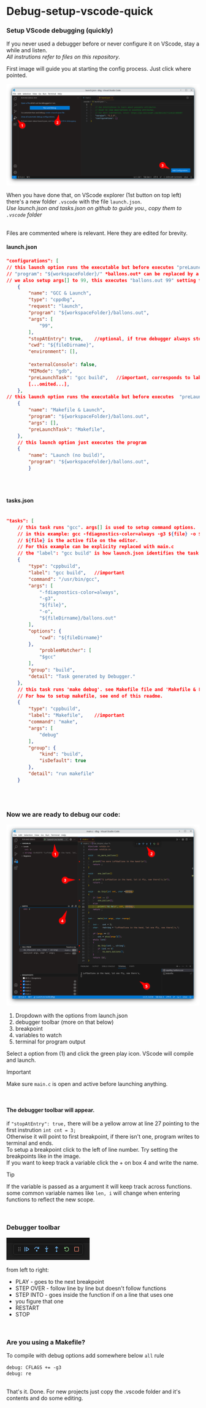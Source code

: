 # Debug-setup-vscode-quick
### Setup VScode debugging (quickly)

If you never used a debugger before or never configure it on VScode, stay a while and listen.  
 *All instrutions refer to files on this repository*.   <br />

	  
First image will guide you at starting the config process. Just click where pointed.

![1_setup](https://github.com/Carlos-o-Grande/Debug-setup-vscode-quick/blob/main/1_setup.png)

When you have done that, on VScode explorer (1st button on top left) there's a new folder `.vscode` with the file `launch.json`.  
*Use launch.json and tasks.json on github to guide you., copy them to `.vscode` folder*  

<br />Files are commented where is relevant. Here they are edited for brevity.

#### launch.json
```json
"configurations": [
// this launch option runs the executable but before executes "preLaunchTask": "gcc build" (see tasks.json)
// "program": "${workspaceFolder}/" *ballons.out* can be replaced by a variable expanded on launch
// we also setup args[] to 99, this executes "ballons.out 99" setting the argv of the program
	{
		"name": "GCC & Launch",
		"type": "cppdbg",
		"request": "launch",
		"program": "${workspaceFolder}/ballons.out",
		"args": [
			"99",
		],
		"stopAtEntry": true,	//optional, if true debugger always stop at first instruction
		"cwd": "${fileDirname}",
		"environment": [],

		"externalConsole": false,
		"MIMode": "gdb",
		"preLaunchTask": "gcc build",	//important, corresponds to label on tasks.json
		[...omited...],
	},
// this launch option runs the executable but before executes  "preLaunchTask": "Makefile" (see tasks.json)
	{
		"name": "Makefile & Launch",
		"program": "${workspaceFolder}/ballons.out",
		"args": [],
		"preLaunchTask": "Makefile",
	},
	// this launch option just executes the program
	{
		"name": "Launch (no build)",
		"program": "${workspaceFolder}/ballons.out",
		}
```
<br /><br />

#### tasks.json
```json

"tasks": [
	// this task runs "gcc". args[] is used to setup command options.
	// in this example: gcc -fdiagnostics-color=always -g3 ${file} -o ${fileDirname}/ballons.out
	// ${file} is the active file on the editor.
	// For this example can be explicity replaced with main.c
	// the "label": "gcc build" is how launch.json identifies the task to run
	{
		"type": "cppbuild",
		"label": "gcc build",	//important
		"command": "/usr/bin/gcc",
		"args": [
			"-fdiagnostics-color=always",
			"-g3",
			"${file}",
			"-o",
			"${fileDirname}/ballons.out"
		],
		"options": {
			"cwd": "${fileDirname}"
		},
			"problemMatcher": [
			"$gcc"
		],
		"group": "build",
		"detail": "Task generated by Debugger."
	},
	// this task runs 'make debug'. see Makefile file and 'Makefile & Launch' in launch.json
	// For how to setup makefile, see end of this readme.
	{
		"type": "cppbuild",
		"label": "Makefile",	//important
		"command": "make",
		"args": [
			"debug"
		],
		"group": {
			"kind": "build",
			"isDefault": true
		},
		"detail": "run makefile"
	}
```

<br /><br />
### Now we are ready to debug our code:


![2_debug](https://github.com/Carlos-o-Grande/Debug-setup-vscode-quick/blob/main/2_debug.png)

1. Dropdown with the options from launch.json
2. debugger toolbar (more on that below)
3. breakpoint
4. variables to watch
5. terminal for program output

Select a option from (1) and click the green play icon. VScode will compile and launch.  
> [!IMPORTANT]
> Make sure `main.c` is open and active before launching anything.
<br />

#### The debugger toolbar will appear.   
if `"stopAtEntry": true,` there will be a yellow arrow at line 27 pointing to the first instrution `int cnt = 3;`  
Otherwise it will point to first breakpoint, if there isn't one, program writes to terminal and ends.  
To setup a breakpoint click to the left of line number.  Try setting the breakpoints like in the image.  
If you want to keep track a variable click the + on box 4 and write the name.  

> [!TIP]
> If the variable is passed as a argument it will keep track across functions.  
> some common variable names like `len, i` will change when entering functions to reflect the new scope.  
<br />

### Debugger toolbar
![3_toolbar](https://github.com/Carlos-o-Grande/Debug-setup-vscode-quick/blob/main/toolbar.png)

from left to right:  
- PLAY - goes to the next breakpoint
-  STEP OVER - follow line by line but doesn't follow functions
- STEP INTO - goes inside the function if on a line that uses one
- you figure that one
- RESTART
- STOP
<br />

### Are you using a Makefile?
To compile with debug options add somewhere below `all` rule
```
debug: CFLAGS += -g3
debug: re
```
 
<br />
That's it. Done. For new projects just copy the .vscode folder and it's contents and do some editing.  
